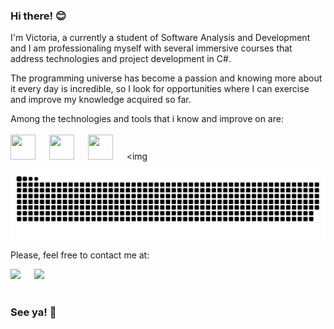 ### Hi there! :blush:

I'm Victoria, a currently a student of Software Analysis and Development and I am professionaling myself with several immersive courses that address technologies and project development in C#.

The programming universe has become a passion and knowing more about it every day is incredible, so I look for opportunities where I can exercise and improve my knowledge acquired so far.

Among the technologies and tools that i know and improve on are:
 <br>
 <br>
<img src="https://cdn.jsdelivr.net/gh/devicons/devicon/icons/csharp/csharp-line.svg" width="40" height="40"/> &emsp; <img src="https://cdn.jsdelivr.net/gh/devicons/devicon/icons/dot-net/dot-net-plain-wordmark.svg" width="40" height="40"/> &emsp; <img src="https://cdn.jsdelivr.net/gh/devicons/devicon/icons/dotnetcore/dotnetcore-original.svg" width="40" height="40"/> &emsp; <img

![Snake animation](https://github.com/VictoriaBarrosL/VictoriaBarrosL/blob/output/github-contribution-grid-snake.svg)

Please, feel free to contact me at:

<div>
<a href = "mailto:lis.victoriab@Gmail.com"><img src="https://img.shields.io/badge/Gmail-D14836?style=for-the-badge&logo=gmail&logoColor=white" target="_blank"></a> &emsp;
<a href="https://www.linkedin.com/in/victoriabarrosl/" target="_blank"><img src="https://img.shields.io/badge/-LinkedIn-%230077B5?style=for-the-badge&logo=linkedin&logoColor=white" target="_blank"></a>   
</div>
&emsp;
&emsp;

### See ya! :wave:


